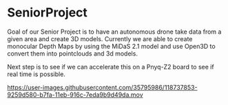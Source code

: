 # SeniorProject
Goal of our Senior Project is to have an autonomous drone take data from a given area and create 3D models. 
Currently we are able to create monocular Depth Maps by using the MiDaS 2.1 model and use Open3D to convert them into pointclouds and 3d models.

Next step is to see if we can accelerate this on a Pnyq-Z2 board to see if real time is possible.




https://user-images.githubusercontent.com/35795986/118737853-9259d580-b7fa-11eb-916c-7eda9b9d49da.mov


